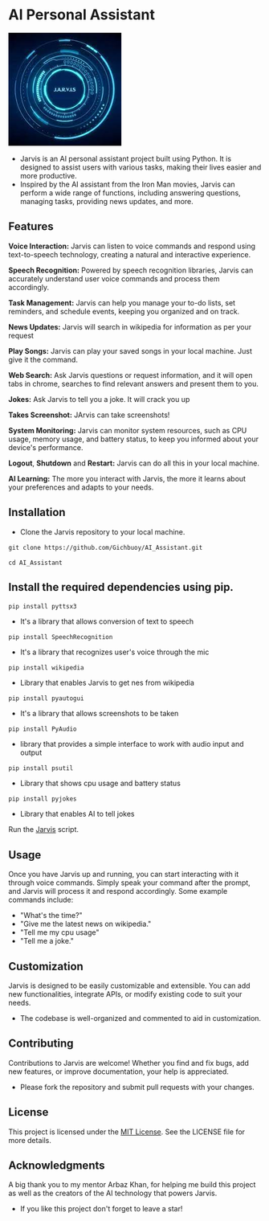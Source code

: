 # AI Personal Assistant
![Jarvis](./img/jarvis.jpeg)

- Jarvis is an AI personal assistant project built using Python. It is designed to assist users with various tasks, making their lives easier and more productive.
- Inspired by the AI assistant from the Iron Man movies, Jarvis can perform a wide range of functions, including answering questions, managing tasks, providing news updates, and more.

## Features
**Voice Interaction:** Jarvis can listen to voice commands and respond using text-to-speech technology, creating a natural and interactive experience.

**Speech Recognition:** Powered by speech recognition libraries, Jarvis can accurately understand user voice commands and process them accordingly.

**Task Management:** Jarvis can help you manage your to-do lists, set reminders, and schedule events, keeping you organized and on track.

**News Updates:** Jarvis will search in wikipedia for information as per your request

**Play Songs:** Jarvis can play your saved songs in your local machine. Just give it the command.

**Web Search:** Ask Jarvis questions or request information, and it will open tabs in chrome, searches to find relevant answers and present them to you.

**Jokes:** Ask Jarvis to tell you a joke. It will crack you up

**Takes Screenshot:** JArvis can take screenshots!

**System Monitoring:** Jarvis can monitor system resources, such as CPU usage, memory usage, and battery status, to keep you informed about your device's performance.

**Logout**, **Shutdown** and **Restart:** Jarvis can do all this in your local machine.

**AI Learning:** The more you interact with Jarvis, the more it learns about your preferences and adapts to your needs.


## Installation
- Clone the Jarvis repository to your local machine.
```
git clone https://github.com/Gichbuoy/AI_Assistant.git
```
```
cd AI_Assistant
```


## Install the required dependencies using pip.
```
pip install pyttsx3
```
- It's a library that allows conversion of text to speech

```
pip install SpeechRecognition
```
- It's a library that recognizes user's voice through the mic

```
pip install wikipedia
```
- Library that enables Jarvis to get nes from wikipedia

```
pip install pyautogui
```
- It's a library that allows screenshots to be taken

```
pip install PyAudio
```
- library that provides a simple interface to work with audio input and output

```
pip install psutil
```
- Library that shows cpu usage and battery status

```
pip install pyjokes
```
- Library that enables AI to tell jokes


Run the [Jarvis](jarvis.py) script.



## Usage
Once you have Jarvis up and running, you can start interacting with it through voice commands. 
Simply speak your command after the prompt, and Jarvis will process it and respond accordingly. Some example commands include:

* "What's the time?"
* "Give me the latest news on wikipedia."
* "Tell me my cpu usage"
* "Tell me a joke."


## Customization
Jarvis is designed to be easily customizable and extensible. You can add new functionalities, integrate APIs, or modify existing code to suit your needs.
- The codebase is well-organized and commented to aid in customization.



## Contributing
Contributions to Jarvis are welcome! Whether you find and fix bugs, add new features, or improve documentation, your help is appreciated.
- Please fork the repository and submit pull requests with your changes.



## License
This project is licensed under the [MIT License](LICENSE). See the LICENSE file for more details.


## Acknowledgments
A big thank you to my mentor Arbaz Khan, for helping me build this project as well as the creators of the AI technology that powers Jarvis.

- If you like this project don't forget to leave a star!